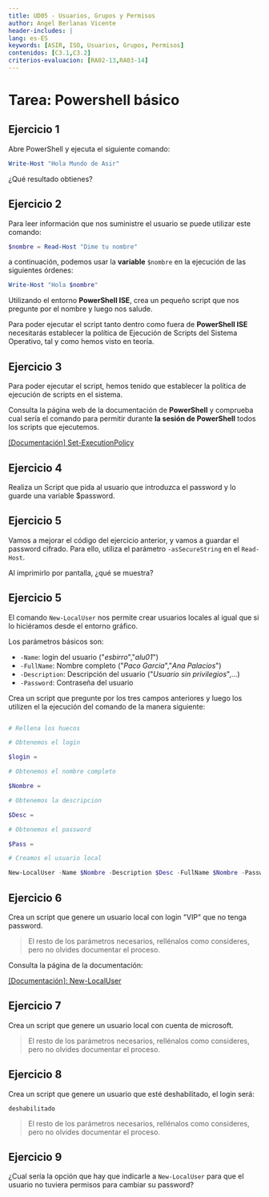 ```yaml
---
title: UD05 - Usuarios, Grupos y Permisos
author: Angel Berlanas Vicente
header-includes: |
lang: es-ES
keywords: [ASIR, ISO, Usuarios, Grupos, Permisos]
contenidos: [C3.1,C3.2]
criterios-evaluacion: [RA02-13,RA03-14]
---
```


# Tarea: Powershell básico

## Ejercicio 1

Abre PowerShell y ejecuta el siguiente comando:

``` powershell
Write-Host "Hola Mundo de Asir"
```
¿Qué resultado obtienes?


## Ejercicio 2

Para leer información que nos suministre el usuario se puede utilizar este comando:

``` powershell
$nombre = Read-Host "Dime tu nombre"
```

a continuación, podemos usar la **variable** `$nombre` en la ejecución de las siguientes órdenes:

``` powershell
Write-Host "Hola $nombre"
```

Utilizando el entorno **PowerShell ISE**, crea un pequeño script que nos pregunte por el nombre y luego nos salude.

Para poder ejecutar el script tanto dentro como fuera de **PowerShell ISE** necesitarás establecer la política de Ejecución de Scripts del Sistema Operativo, tal y como hemos visto en teoría.

## Ejercicio 3

Para poder ejecutar el script, hemos tenido que establecer la política de ejecución de scripts en el sistema.

Consulta la página web de la documentación de **PowerShell** y comprueba cual sería el comando para permitir durante **la sesión de PowerShell** todos los scripts que ejecutemos.

[[Documentación] Set-ExecutionPolicy](https://docs.microsoft.com/en-us/powershell/module/microsoft.powershell.security/set-executionpolicy?view=powershell-6)

## Ejercicio 4

Realiza un Script que pida al usuario que introduzca el password y lo guarde una variable $password.

## Ejercicio 5

Vamos a mejorar el código del ejercicio anterior, y vamos a guardar el password cifrado. Para ello, utiliza el parámetro `-asSecureString` en el `Read-Host`.

Al imprimirlo por pantalla, ¿qué se muestra?

## Ejercicio 5

El comando `New-LocalUser` nos permite crear usuarios locales al igual que si lo hiciéramos desde el entorno gráfico.

Los parámetros básicos son:

* `-Name`: login del usuario ("*esbirro*","*alu01*")
* `-FullName`: Nombre completo ("*Paco Garcia*","*Ana Palacios*")
* `-Description`: Descripción del usuario ("*Usuario sin privilegios*",...)
* `-Password`: Contraseña del usuario

Crea un script que pregunte por los tres campos anteriores y luego los utilizen el la ejecución del comando de la manera siguiente:

``` powershell

# Rellena los huecos

# Obtenemos el login

$login = 

# Obtenemos el nombre completo

$Nombre = 

# Obtenemos la descripcion

$Desc = 

# Obtenemos el password

$Pass = 

# Creamos el usuario local

New-LocalUser -Name $Nombre -Description $Desc -FullName $Nombre -Password $Pass


```

## Ejercicio 6

Crea un script que genere un usuario local con login "VIP" que no tenga password. 

> El resto de los parámetros necesarios, rellénalos como consideres, pero no olvides documentar el proceso.

Consulta la página de la documentación:

[[Documentación]: New-LocalUser](https://docs.microsoft.com/en-us/powershell/module/microsoft.powershell.localaccounts/new-localuser?view=powershell-5.1)

## Ejercicio 7

Crea un script que genere un usuario local con cuenta de microsoft.

> El resto de los parámetros necesarios, rellénalos como consideres, pero no olvides documentar el proceso.

## Ejercicio 8

Crea un script que genere un usuario que esté deshabilitado, el login será:

`deshabilitado`

> El resto de los parámetros necesarios, rellénalos como consideres, pero no olvides documentar el proceso.

## Ejercicio 9

¿Cual sería la opción que hay que indicarle a `New-LocalUser` para que el usuario no tuviera permisos para cambiar su password?
